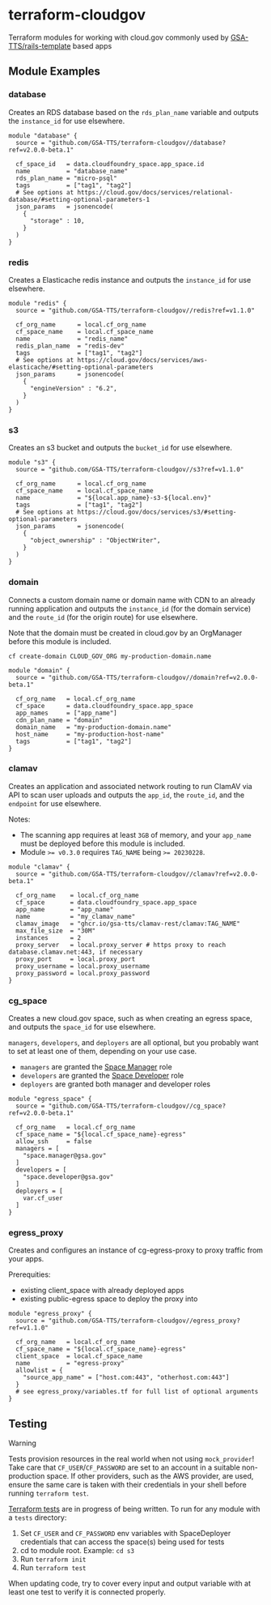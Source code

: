 # terraform-cloudgov

Terraform modules for working with cloud.gov commonly used by [GSA-TTS/rails-template](https://github.com/GSA-TTS/rails-template) based apps

## Module Examples

### database

Creates an RDS database based on the `rds_plan_name` variable and outputs the `instance_id` for use elsewhere.

```
module "database" {
  source = "github.com/GSA-TTS/terraform-cloudgov//database?ref=v2.0.0-beta.1"

  cf_space_id   = data.cloudfoundry_space.app_space.id
  name          = "database_name"
  rds_plan_name = "micro-psql"
  tags          = ["tag1", "tag2"]
  # See options at https://cloud.gov/docs/services/relational-database/#setting-optional-parameters-1
  json_params   = jsonencode(
    {
      "storage" : 10,
    }
  )
}
```

### redis

Creates a Elasticache redis instance and outputs the `instance_id` for use elsewhere.

```
module "redis" {
  source = "github.com/GSA-TTS/terraform-cloudgov//redis?ref=v1.1.0"

  cf_org_name      = local.cf_org_name
  cf_space_name    = local.cf_space_name
  name             = "redis_name"
  redis_plan_name  = "redis-dev"
  tags             = ["tag1", "tag2"]
  # See options at https://cloud.gov/docs/services/aws-elasticache/#setting-optional-parameters
  json_params      = jsonencode(
    {
      "engineVersion" : "6.2",
    }
  )
}
```

### s3

Creates an s3 bucket and outputs the `bucket_id` for use elsewhere.

```
module "s3" {
  source = "github.com/GSA-TTS/terraform-cloudgov//s3?ref=v1.1.0"

  cf_org_name      = local.cf_org_name
  cf_space_name    = local.cf_space_name
  name             = "${local.app_name}-s3-${local.env}"
  tags             = ["tag1", "tag2"]
  # See options at https://cloud.gov/docs/services/s3/#setting-optional-parameters
  json_params      = jsonencode(
    {
      "object_ownership" : "ObjectWriter",
    }
  )
}
```

### domain

Connects a custom domain name or domain name with CDN to an already running application and outputs the `instance_id` (for the domain service) and the `route_id` (for the origin route) for use elsewhere.

Note that the domain must be created in cloud.gov by an OrgManager before this module is included.

`cf create-domain CLOUD_GOV_ORG my-production-domain.name`

```
module "domain" {
  source = "github.com/GSA-TTS/terraform-cloudgov//domain?ref=v2.0.0-beta.1"

  cf_org_name   = local.cf_org_name
  cf_space      = data.cloudfoundry_space.app_space
  app_names     = ["app_name"]
  cdn_plan_name = "domain"
  domain_name   = "my-production-domain.name"
  host_name     = "my-production-host-name"
  tags          = ["tag1", "tag2"]
}
```

### clamav

Creates an application and associated network routing to run ClamAV via API to scan user uploads and outputs the `app_id`, the `route_id`, and the `endpoint` for use elsewhere.

Notes:
* The scanning app requires at least `3GB` of memory, and your `app_name` must be deployed before this module is included.
* Module `>= v0.3.0` requires `TAG_NAME` being `>= 20230228`.

```
module "clamav" {
  source = "github.com/GSA-TTS/terraform-cloudgov//clamav?ref=v2.0.0-beta.1"

  cf_org_name    = local.cf_org_name
  cf_space       = data.cloudfoundry_space.app_space
  app_name       = "app_name"
  name           = "my_clamav_name"
  clamav_image   = "ghcr.io/gsa-tts/clamav-rest/clamav:TAG_NAME"
  max_file_size  = "30M"
  instances      = 2
  proxy_server   = local.proxy_server # https proxy to reach database.clamav.net:443, if necessary
  proxy_port     = local.proxy_port
  proxy_username = local.proxy_username
  proxy_password = local.proxy_password
}
```

### cg_space

Creates a new cloud.gov space, such as when creating an egress space, and outputs the `space_id` for use elsewhere.

`managers`, `developers`, and `deployers` are all optional, but you probably want to set at least one of them, depending on your use case.

* `managers` are granted the [Space Manager](https://docs.cloudfoundry.org/concepts/roles.html#activeroles) role
* `developers` are granted the [Space Developer](https://docs.cloudfoundry.org/concepts/roles.html#activeroles) role
* `deployers` are granted both manager and developer roles

```
module "egress_space" {
  source = "github.com/GSA-TTS/terraform-cloudgov//cg_space?ref=v2.0.0-beta.1"

  cf_org_name   = local.cf_org_name
  cf_space_name = "${local.cf_space_name}-egress"
  allow_ssh     = false
  managers = [
    "space.manager@gsa.gov"
  ]
  developers = [
    "space.developer@gsa.gov"
  ]
  deployers = [
    var.cf_user
  ]
}
```

### egress_proxy

Creates and configures an instance of cg-egress-proxy to proxy traffic from your apps.

Prerequities:

* existing client_space with already deployed apps
* existing public-egress space to deploy the proxy into

```
module "egress_proxy" {
  source = "github.com/GSA-TTS/terraform-cloudgov//egress_proxy?ref=v1.1.0"

  cf_org_name   = local.cf_org_name
  cf_space_name = "${local.cf_space_name}-egress"
  client_space  = local.cf_space_name
  name          = "egress-proxy"
  allowlist = {
    "source_app_name" = ["host.com:443", "otherhost.com:443"]
  }
  # see egress_proxy/variables.tf for full list of optional arguments
}
```

## Testing


> [!WARNING]
> Tests provision resources in the real world when not using `mock_provider`! Take care that `CF_USER`/`CF_PASSWORD` are set to an account in a suitable non-production space. If other providers, such as the AWS provider, are used, ensure the same care is taken with their credentials in your shell before running `terraform test`.

[Terraform tests](https://developer.hashicorp.com/terraform/language/tests) are in progress of being written. To run for any module with a `tests` directory:

1. Set `CF_USER` and `CF_PASSWORD` env variables with SpaceDeployer credentials that can access the space(s) being used for tests
1. cd to module root. Example: `cd s3`
1. Run `terraform init`
1. Run `terraform test`

When updating code, try to cover every input and output variable with at least one test to verify it is connected properly.
